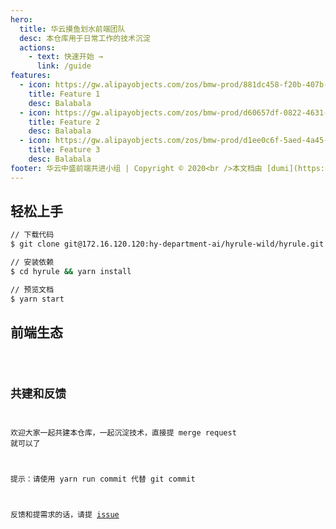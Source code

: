 ```yaml
---
hero:
  title: 华云摸鱼划水前端团队
  desc: 本仓库用于日常工作的技术沉淀
  actions:
    - text: 快速开始 →
      link: /guide
features:
  - icon: https://gw.alipayobjects.com/zos/bmw-prod/881dc458-f20b-407b-947a-95104b5ec82b/k79dm8ih_w144_h144.png
    title: Feature 1
    desc: Balabala
  - icon: https://gw.alipayobjects.com/zos/bmw-prod/d60657df-0822-4631-9d7c-e7a869c2f21c/k79dmz3q_w126_h126.png
    title: Feature 2
    desc: Balabala
  - icon: https://gw.alipayobjects.com/zos/bmw-prod/d1ee0c6f-5aed-4a45-a507-339a4bfe076c/k7bjsocq_w144_h144.png
    title: Feature 3
    desc: Balabala
footer: 华云中盛前端共进小组 | Copyright © 2020<br />本文档由 [dumi](https://d.umijs.org) 生成
---
```


## 轻松上手

```bash
// 下载代码
$ git clone git@172.16.120.120:hy-department-ai/hyrule-wild/hyrule.git

// 安装依赖
$ cd hyrule && yarn install

// 预览文档
$ yarn start
```

## 前端生态

<code src="./demo/navigation.tsx" inline />

## 共建和反馈

欢迎大家一起共建本仓库，一起沉淀技术，直接提 merge request 就可以了

<Alert>
提示：请使用 yarn run commit 代替 git commit
</Alert>

反馈和提需求的话，请提 [issue](http://172.16.120.120/hy-department-ai/hyrule-wild/hyrule/issues)

